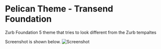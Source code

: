 Pelican Theme - Transend Foundation
====================================

Zurb Foundation 5 theme that tries to look different from the Zurb tempaltes 

Screenshot is shown below.
![Screenshot](https://github.com/chrisdev/pelican-transend-foundation/blob/master/Screenshot.png)

